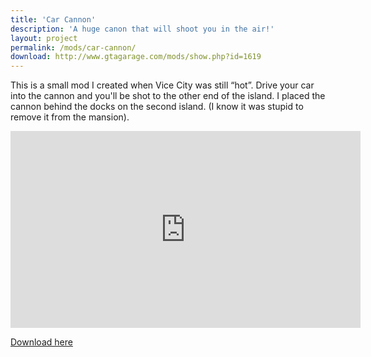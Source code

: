 ```yaml
---
title: 'Car Cannon'
description: 'A huge canon that will shoot you in the air!'
layout: project
permalink: /mods/car-cannon/
download: http://www.gtagarage.com/mods/show.php?id=1619
---
```


This is a small mod I created when Vice City was still “hot”. Drive your car into the cannon and you'll be shot to the other end of the island. I placed the cannon behind the docks on the second island. (I know it was stupid to remove it from the mansion).

<iframe width="560" height="315" src="https://www.youtube.com/embed/Am_vaO3YNnQ" frameborder="0" allow="autoplay; encrypted-media" allowfullscreen></iframe>

[Download here](http://www.gtagarage.com/mods/show.php?id=1619)